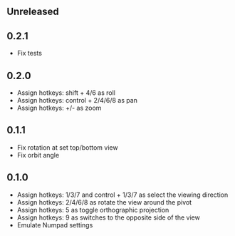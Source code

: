 ## Unreleased

## 0.2.1
- Fix tests

## 0.2.0
- Assign hotkeys: shift + 4/6 as roll
- Assign hotkeys: control + 2/4/6/8 as pan
- Assign hotkeys: +/- as zoom

## 0.1.1
- Fix rotation at set top/bottom view
- Fix orbit angle

## 0.1.0
- Assign hotkeys: 1/3/7 and control + 1/3/7 as select the viewing direction
- Assign hotkeys: 2/4/6/8 as rotate the view around the pivot
- Assign hotkeys: 5 as toggle orthographic projection
- Assign hotkeys: 9 as switches to the opposite side of the view
- Emulate Numpad settings
